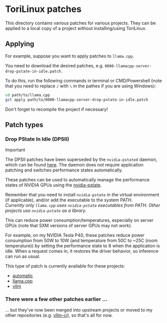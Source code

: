 # ToriLinux patches

This directory contains various patches for various projects. They can be applied to a local copy of a project without installing/using ToriLinux.

## Applying

For example, suppose you want to apply patches to `llama.cpp`.

You need to download the desired patches, e.g. `0000-llamacpp-server-drop-pstate-in-idle.patch`.

To do this, run the following commands in terminal or CMD/Powershell (note that you need to replace `/` with `\` in the pathes if you are using Windows):

```sh
cd path/to/llama.cpp
git apply path/to/0000-llamacpp-server-drop-pstate-in-idle.patch
```

Don't forget to recompile the project if necessary!

## Patch types

### Drop PState In Idle (DPSII)

> [!IMPORTANT]
The DPSII patches have been superseded by the `nvidia-pstated` daemon, which can be found [here](https://github.com/sasha0552/nvidia-pstated). The daemon does not require application patching and switches performance states automatically.

These patches can be used to automatically manage the performance states of NVIDIA GPUs using the [nvidia-pstate](https://github.com/sasha0552/nvidia-pstate).

Remember that you need to install `nvidia-pstate` in the virtual environment (if applicable), and/or add the executable to the system PATH.  
*Currently only `llama.cpp` uses `nvidia-pstate` executables from PATH. Other projects use `nvidia-pstate` as a library.*

This can reduce power consumption/temperatures, especially on server GPUs (note that SXM versions of server GPUs may not work).

For example, on my NVIDIA Tesla P40, these patches reduce power consumption from 50W to 10W (and temperature from 50C to ~25C (room temperature)) by setting the performance state to 8 when the application is idle. When a request comes in, it restores the driver behavior, so inference can run as usual.

This type of patch is currently available for these projects:

* [automatic](https://github.com/vladmandic/automatic)
* [llama.cpp](https://github.com/ggerganov/llama.cpp)
* [vllm](https://github.com/vllm-project/vllm)

### There were a few other patches earlier ...

... but they've now been merged into upstream projects or moved to my other repositories (e.g. [vllm-ci](https://github.com/sasha0552/vllm-ci)), so that's all for now.
